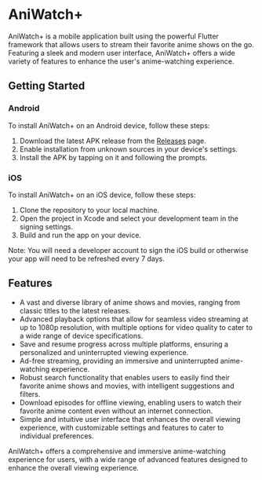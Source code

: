 # AniWatch+

AniWatch+ is a mobile application built using the powerful Flutter framework that allows users to stream their favorite anime shows on the go. Featuring a sleek and modern user interface, AniWatch+ offers a wide variety of features to enhance the user's anime-watching experience.

## Getting Started

### Android

To install AniWatch+ on an Android device, follow these steps:

1. Download the latest APK release from the [Releases](https://github.com/siddharth-2001/stream_app/releases) page.
2. Enable installation from unknown sources in your device's settings.
3. Install the APK by tapping on it and following the prompts.

### iOS

To install AniWatch+ on an iOS device, follow these steps:

1. Clone the repository to your local machine.
2. Open the project in Xcode and select your development team in the signing settings.
3. Build and run the app on your device.

Note: You will need a developer account to sign the iOS build or otherwise your app will need to be refreshed every 7 days.

## Features

- A vast and diverse library of anime shows and movies, ranging from classic titles to the latest releases.
- Advanced playback options that allow for seamless video streaming at up to 1080p resolution, with multiple options for video quality to cater to a wide range of device specifications.
- Save and resume progress across multiple platforms, ensuring a personalized and uninterrupted viewing experience.
- Ad-free streaming, providing an immersive and uninterrupted anime-watching experience.
- Robust search functionality that enables users to easily find their favorite anime shows and movies, with intelligent suggestions and filters.
- Download episodes for offline viewing, enabling users to watch their favorite anime content even without an internet connection.
- Simple and intuitive user interface that enhances the overall viewing experience, with customizable settings and features to cater to individual preferences.

AniWatch+ offers a comprehensive and immersive anime-watching experience for users, with a wide range of advanced features designed to enhance the overall viewing experience.